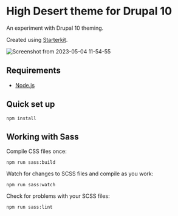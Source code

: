 # High Desert theme for Drupal 10

An experiment with Drupal 10 theming.

Created using [Starterkit](https://www.drupal.org/docs/core-modules-and-themes/core-themes/starterkit-theme).

![Screenshot from 2023-05-04 11-54-55](https://user-images.githubusercontent.com/87952/236303458-d7366459-deec-4949-98a1-97790aa32f06.png)

## Requirements

* [Node.js](https://nodejs.org/)

## Quick set up

`npm install`

## Working with Sass

Compile CSS files once:

`npm run sass:build`

Watch for changes to SCSS files and compile as you work:

`npm run sass:watch`

Check for problems with your SCSS files:

`npm run sass:lint`
